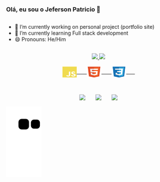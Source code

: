 ### Olá, eu sou o Jeferson Patricio 👋
##
<!--
**Jefersonpatricio/Jefersonpatricio** is a ✨ _special_ ✨ repository because its `README.md` (this file) appears on your GitHub profile.
Here are some ideas to get you started:
-->
- 🔭 I’m currently working on personal project (portfolio site)
- 🌱 I’m currently learning Full stack development
- 😄 Pronouns: He/Him
##
<div align="center">
  <a href="https://github.com/Jefersonpatricio">
  <img height="150em" src="https://github-readme-stats.vercel.app/api?username=Jefersonpatricio&show_icons=true&theme=vue-dark&include_all_commits=true&count_private=true"/>
  <img height="150em" src="https://github-readme-stats.vercel.app/api/top-langs/?username=Jefersonpatricio&layout=compact&langs_count=7&theme=vue-dark"/>
</div>
  
<br>
<div align="center">
  <img align="center" alt="Jef-js" height="30" width="40" src="https://raw.githubusercontent.com/devicons/devicon/master/icons/javascript/javascript-plain.svg"> &nbsp &nbsp &nbsp 
  <img align="center" alt="Jef-HTML" height="30" width="40" src="https://raw.githubusercontent.com/devicons/devicon/master/icons/html5/html5-original.svg"> &nbsp &nbsp &nbsp
  <img align="center" alt="Jef-CSS" height="30" width="40" src="https://raw.githubusercontent.com/devicons/devicon/master/icons/css3/css3-original.svg"> &nbsp &nbsp &nbsp
</div>
  
##
  
<br/>
<div align="center">
<a href="https://t.me/jefersonpatricio" target="_blank"><img src="https://img.shields.io/badge/Telegram-2CA5E0?style=for-the-badge&logo=telegram&logoColor=white" target="_blank"></a> &nbsp &nbsp &nbsp
 <a href = "mailto:contatojefersonpatr@gmail.com"><img src="https://img.shields.io/badge/Gmail-D14836?style=for-the-badge&logo=gmail&logoColor=white"></a> &nbsp &nbsp &nbsp
<a href = "https://www.linkedin.com/in/jefersonpatricio/"><img src="https://img.shields.io/badge/LinkedIn-0077B5?style=for-the-badge&logo=linkedin&logoColor=white"></a>
</div>
  
![Snake animation](https://github.com/Jefersonpatricio/Jefersonpatricio/blob/output/github-contribution-grid-snake.svg)
